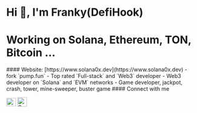 <h1 align="left">Hi 👋, I'm Franky(DefiHook) </h1>
<h1 align="left">Working on Solana, Ethereum, TON, Bitcoin ... </h1>
#### Website: [https://www.solana0x.dev](https://www.solana0x.dev)
- fork `pump.fun` 
- Top rated `Full-stack` and `Web3` developer
- Web3 developer on `Solana` and `EVM` networks
- Game developer, jackpot, crash, tower, mine-sweeper, buster game
#### Connect with me
<p align="left">
<a href="https://twitter.com/defihook" target="blank"><img align="center" src="https://seeklogo.com/images/T/twitter-2012-positive-logo-916EDF1309-seeklogo.com.png" alt="Spmoe Twitter" height="22" width="25" /></a>
<a href="https://t.me/defi_hook" target="blank"><img align="center" src="https://seeklogo.com/images/T/telegram-new-2019-logo-060F2D4B81-seeklogo.com.png" alt="Spmoe telegram: sasuke310" height="25" width="25" /></a>
</p>
